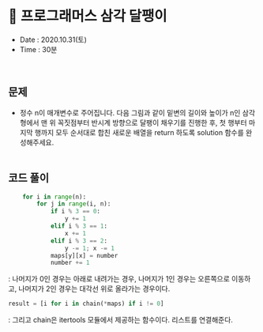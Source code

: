 # 🐌 프로그래머스 삼각 달팽이
- Date : 2020.10.31(토)
- Time : 30분
<br>

## 문제

- 정수 n이 매개변수로 주어집니다. 다음 그림과 같이 밑변의 길이와 높이가 n인 삼각형에서 맨 위 꼭짓점부터 반시계 방향으로 달팽이 채우기를 진행한 후, 첫 행부터 마지막 행까지 모두 순서대로 합친 새로운 배열을 return 하도록 solution 함수를 완성해주세요.
<br><br>

## 코드 풀이

```python
    for i in range(n):
        for j in range(i, n):
            if i % 3 == 0:
                y += 1
            elif i % 3 == 1:
                x += 1
            elif i % 3 == 2:
                y -= 1; x -= 1
            maps[y][x] = number
            number += 1
```
: 나머지가 0인 경우는 아래로 내려가는 경우, 나머지가 1인 경우는 오른쪽으로 이동하고, 나머지가 2인 경우는 대각선 위로 올라가는 경우이다. 

```python
result = [i for i in chain(*maps) if i != 0]
```
: 그리고 chain은 itertools 모듈에서 제공하는 함수이다. 리스트를 연결해준다.